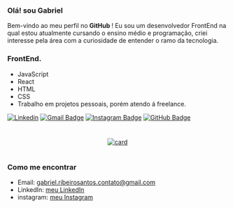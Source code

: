 
### Olá! sou Gabriel
Bem-vindo ao meu perfil no<strong> GitHub </strong> ! Eu sou um desenvolvedor FrontEnd na qual estou atualmente cursando o ensino médio e programação, criei interesse  pela área com a curiosidade de entender o ramo da tecnologia.

### FrontEnd.
+ JavaScript
+ React
+ HTML
+ CSS
+ Trabalho em projetos pessoais, porém atendo á freelance.
  
[![Linkedin](https://img.shields.io/badge/linkedin-292D3E?style=flat-square&logo=Linkedin&logoColor=white&link=https://www.linkedin.com/in/dev-gabriel-ribeiro/)](https://www.linkedin.com/in/dev-gabriel-ribeiro/)
[![Gmail Badge](https://img.shields.io/badge/-email-292D3E?style=flat-square&logo=Gmail&logoColor=white&link=mailto:gabriel.ribeirosantos.contato@gmail.com)](mailto:gabriel.ribeirosantos.contato@gmail.com)
[![Instagram Badge](https://img.shields.io/badge/-instagram-292D3E?style=flat-square&logo=Instagram&logoColor=white&link=https://www.instagram.com/gabrielflxs)](https://www.instagram.com/gabrielflxs)
[![GitHub Badge](https://img.shields.io/badge/-GitHub-292D3E?style=flat-square&logo=GitHub&logoColor=white&link=https://www.github.com/gabrielfloss)](https://www.github.com/gabrielfloss)
#
<div align=center>
  
[![card](https://github-readme-stats.vercel.app/api?username=gabrielfloss&theme=dark)](https://github.com/anuraghazra/github-readme-stats)
</div>

#

### Como me encontrar

- Email:    [gabriel.ribeirosantos.contato@gmail.com](mailto:gabriel.ribeirosantos.contato@gmail.com)
- LinkedIn:    [meu LinkedIn](https://www.linkedin.com/in/dev-gabriel-ribeiro/)
- instagram:    [meu Instagram](https://www.instagram.com/gabrielflxs)
